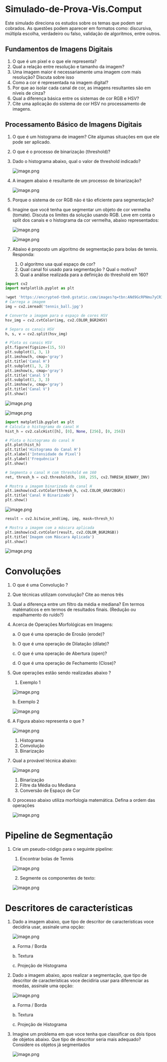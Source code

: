 # Simulado-de-Prova-Vis.Comput

Este simulado direciona os estudos sobre os temas que podem ser cobrados. As questões podem aparecer em formatos como: discursiva, múltipla escolha, verdadeiro ou falso, validação de algoritmos, entre outros. 

## Fundamentos de Imagens Digitais

1. O que é um pixel e o que ele representa?
2. Qual a relação entre resolução e tamanho da imagem?
3. Uma imagem maior é necessariamente uma imagem com mais resolução? Discuta sobre isso
4. Como a cor é representada na imagem digital?
5. Por que ao isolar cada canal de cor, as imagens resultantes são em níveis de cinza?
6. Qual a diferença básica entre os sistemas de cor RGB e HSV?
7. Cite uma aplicação do sistema de cor HSV no processamento de imagens.

## Processamento Básico de Imagens Digitais

1. O que é um histograma de imagem? Cite algumas situações em que ele pode ser aplicado.
2. O que é o processo de binarização (threshold)?
3. Dado o histograma abaixo, qual o valor de threshold indicado? 
    
    ![image.png](images//image.png)
    
4. A imagem abaixo é resultante de um processo de binarização? 

    ![image.png](images//image1.png)

1. Porque o sistema de cor RGB não é tão eficiente para segmentação? 

1. Imagine que você tenha que segmentar um objeto de cor vermelha (tomate). Discuta os limites da solução usando RGB. Leve em conta o split dos canais e o histograma da cor vermelha, abaixo representados:

    ![image.png](images//image2.png)

    ![image.png](images//image3.png)

1. Abaixo é proposto um algoritmo de segmentação para bolas de tennis. Responda:
    1. O algoritmo usa qual espaço de cor?
    2. Qual canal foi usado para segmentação ? Qual o motivo?
    3. Qual a análise realizada para a definição do threshold em 160?

```python
import cv2
import matplotlib.pyplot as plt

!wget 'https://encrypted-tbn0.gstatic.com/images?q=tbn:ANd9GcRPNmu7yCR3QemtNCgfY0QOOnW_Vg0arczF38Dumv2Vayx9E7IMwQbMUqApXJW8nxz6pXc&usqp=CAU' -O 'tennis_ball.jpg'
# Carrega a imagem
img = cv2.imread('tennis_ball.jpg')

# Converte a imagem para o espaço de cores HSV
hsv_img = cv2.cvtColor(img, cv2.COLOR_BGR2HSV)

# Separa os canais HSV
h, s, v = cv2.split(hsv_img)

# Plota os canais HSV
plt.figure(figsize=(15, 5))
plt.subplot(1, 3, 1)
plt.imshow(h, cmap='gray')
plt.title('Canal H')
plt.subplot(1, 3, 2)
plt.imshow(s, cmap='gray')
plt.title('Canal S')
plt.subplot(1, 3, 3)
plt.imshow(v, cmap='gray')
plt.title('Canal V')
plt.show()
```

![image.png](images//image4.png)

![image.png](images//image5.png)

```python
import matplotlib.pyplot as plt
# Calcula o histograma do canal H
hist_h = cv2.calcHist([h], [0], None, [256], [0, 256])

# Plota o histograma do canal H
plt.plot(hist_h)
plt.title('Histograma do Canal H')
plt.xlabel('Intensidade de Pixel')
plt.ylabel('Frequência')
plt.show()

# Segmenta o canal H com threshold em 160
ret, thresh_h = cv2.threshold(h, 160, 255, cv2.THRESH_BINARY_INV)

# Mostra a imagem binarizada do canal H
plt.imshow(cv2.cvtColor(thresh_h, cv2.COLOR_GRAY2BGR))
plt.title('Canal H Binarizado')
plt.show()

```

![image.png](images//image6.png)

```python
result = cv2.bitwise_and(img, img, mask=thresh_h)

# Mostra a imagem com a máscara aplicada
plt.imshow(cv2.cvtColor(result, cv2.COLOR_BGR2RGB))
plt.title('Imagem com Máscara Aplicada')
plt.show()

```

![image.png](images//image7.png)

# Convoluções

1. O que é uma Convolução ? 
2. Que técnicas utilizam convolução? Cite ao menos três
3. Qual a diferença entre um filtro da média e mediana? Em termos matématicos e em termos de resultados finais. (Redução ou espalhamento do ruído?)
4. Acerca de Operações Morfológicas em Imagens:
   
    a. O que é uma operação de Erosão (erode)?
   
    b. O que é uma operação de Dilatação (dilate)?
   
    c. O que é uma operação de Abertura (open)?
   
    d. O que é uma operação de Fechamento (Close)?
   
    
6. Que operações estão sendo realizadas abaixo ? 
    1. Exemplo 1
    
    ![image.png](images//image8.png)
    
    b. Exemplo 2
    

    ![image.png](images//image9.png)

7. A Figura abaixo representa o que ? 
    
    ![image.png](images//image10.png)
    
    1. Histograma
    2. Convolução
    3. Binarização

8. Qual a provável técnica abaixo: 
    
    ![image.png](images//image11.png)
    
    1. Binarização
    2. Filtre da Média ou Mediana
    3. Conversão de Espaço de Cor

9. O processo abaixo utiliza morfologia matemática. Defina a ordem das operações

    ![image.png](images//image12.png)

# Pipeline de Segmentação

1. Crie um pseudo-código para o seguinte pipeline: 
    1. Encontrar bolas de Tennis
    
    ![image.png](images//image13.png)
    

    2. Segmente os componentes de texto:

    ![image.png](images//image14.png)

# Descritores de características

1. Dado a imagem abaixo, que tipo de descritor de características voce decidiria usar, assinale uma opção:

    ![image.png](images//image15.png)

    a. Forma / Borda
   
    b. Textura
   
    c. Projeção de Histograma

3. Dado a imagem abaixo, apos realizar a segmentação, que tipo de descritor de características voce decidiria usar para diferenciar as moedas, assinale uma opção:
    
    ![image.png](images//image16.png)
    

    a. Forma / Borda
   
    b. Textura
   
    c. Projeção de Histograma

4. Imagine um problema em que voce tenha que classificar os dois tipos de objetos abaixo. Que tipo de descritor seria mais adequado? Considere os objetos já segmentados

    ![image.png](images//image17.png)
